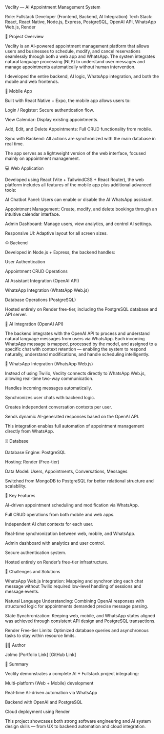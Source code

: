Veclity — AI Appointment Management System

Role: Fullstack Developer (Frontend, Backend, AI Integration)
Tech Stack: React, React Native, Node.js, Express, PostgreSQL, OpenAI API, WhatsApp Web.js, Render

🧠 Project Overview

Veclity is an AI-powered appointment management platform that allows users and businesses to schedule, modify, and cancel reservations seamlessly through both a web app and WhatsApp.
The system integrates natural language processing (NLP) to understand user messages and manage appointments automatically without human intervention.

I developed the entire backend, AI logic, WhatsApp integration, and both the mobile and web frontends.

📱 Mobile App

Built with React Native + Expo, the mobile app allows users to:

Login / Register: Secure authentication flow.

View Calendar: Display existing appointments.

Add, Edit, and Delete Appointments: Full CRUD functionality from mobile.

Sync with Backend: All actions are synchronized with the main database in real time.

The app serves as a lightweight version of the web interface, focused mainly on appointment management.

💻 Web Application

Developed using React (Vite + TailwindCSS + React Router), the web platform includes all features of the mobile app plus additional advanced tools:

AI Chatbot Panel: Users can enable or disable the AI WhatsApp assistant.

Appointment Management: Create, modify, and delete bookings through an intuitive calendar interface.

Admin Dashboard: Manage users, view analytics, and control AI settings.

Responsive UI: Adaptive layout for all screen sizes.

⚙️ Backend

Developed in Node.js + Express, the backend handles:

User Authentication

Appointment CRUD Operations

AI Assistant Integration (OpenAI API)

WhatsApp Integration (WhatsApp Web.js)

Database Operations (PostgreSQL)

Hosted entirely on Render free-tier, including the PostgreSQL database and API server.

🤖 AI Integration (OpenAI API)

The backend integrates with the OpenAI API to process and understand natural language messages from users via WhatsApp.
Each incoming WhatsApp message is mapped, processed by the model, and assigned to a specific chat with context retention — enabling the system to respond naturally, understand modifications, and handle scheduling intelligently.

💬 WhatsApp Integration (WhatsApp Web.js)

Instead of using Twilio, Veclity connects directly to WhatsApp Web.js, allowing real-time two-way communication.

Handles incoming messages automatically.

Synchronizes user chats with backend logic.

Creates independent conversation contexts per user.

Sends dynamic AI-generated responses based on the OpenAI API.

This integration enables full automation of appointment management directly from WhatsApp.

🗄️ Database

Database Engine: PostgreSQL

Hosting: Render (Free-tier)

Data Model: Users, Appointments, Conversations, Messages

Switched from MongoDB to PostgreSQL for better relational structure and scalability.

🚀 Key Features

AI-driven appointment scheduling and modification via WhatsApp.

Full CRUD operations from both mobile and web apps.

Independent AI chat contexts for each user.

Real-time synchronization between web, mobile, and WhatsApp.

Admin dashboard with analytics and user control.

Secure authentication system.

Hosted entirely on Render’s free-tier infrastructure.

🧩 Challenges and Solutions

WhatsApp Web.js Integration:
Mapping and synchronizing each chat message without Twilio required low-level handling of sessions and message events.

Natural Language Understanding:
Combining OpenAI responses with structured logic for appointments demanded precise message parsing.

State Synchronization:
Keeping web, mobile, and WhatsApp states aligned was achieved through consistent API design and PostgreSQL transactions.

Render Free-tier Limits:
Optimized database queries and asynchronous tasks to stay within resource limits.

👨‍💻 Author

Jolmo
[Portfolio Link]
[GitHub Link]

🏁 Summary

Veclity demonstrates a complete AI + Fullstack project integrating:

Multi-platform (Web + Mobile) development

Real-time AI-driven automation via WhatsApp

Backend with OpenAI and PostgreSQL

Cloud deployment using Render

This project showcases both strong software engineering and AI system design skills — from UX to backend automation and cloud integration.
